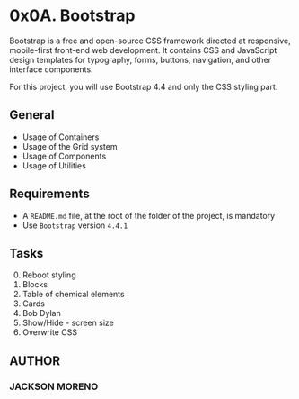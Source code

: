 # 0x0A. Bootstrap

Bootstrap is a free and open-source CSS framework directed at responsive, mobile-first front-end web development. It contains CSS and JavaScript design templates for typography, forms, buttons, navigation, and other interface components.

For this project, you will use Bootstrap 4.4 and only the CSS styling part.

## General

+ Usage of Containers
+ Usage of the Grid system
+ Usage of Components
+ Usage of Utilities

## Requirements

+ A `README.md` file, at the root of the folder of the project, is mandatory
+ Use `Bootstrap` version `4.4.1`

## Tasks

0. Reboot styling
1. Blocks
2. Table of chemical elements
3. Cards
4. Bob Dylan
5. Show/Hide - screen size
6. Overwrite CSS

## AUTHOR

### JACKSON MORENO
